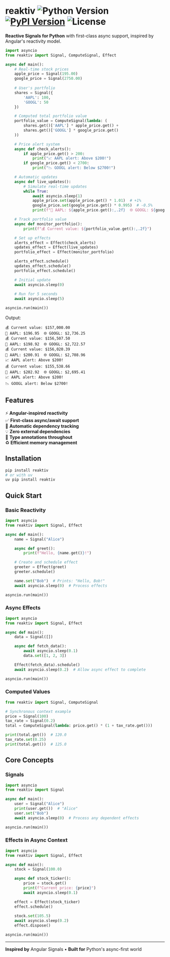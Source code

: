 # reaktiv ![Python Version](https://img.shields.io/badge/python-3.9%2B-blue) [![PyPI Version](https://img.shields.io/pypi/v/reaktiv.svg)](https://pypi.org/project/reaktiv/) ![License](https://img.shields.io/badge/license-MIT-green)

**Reactive Signals for Python** with first-class async support, inspired by Angular's reactivity model.

```python
import asyncio
from reaktiv import Signal, ComputeSignal, Effect

async def main():
    # Real-time stock prices
    apple_price = Signal(195.00)
    google_price = Signal(2750.00)
    
    # User's portfolio
    shares = Signal({
        'AAPL': 100,
        'GOOGL': 50
    })

    # Computed total portfolio value
    portfolio_value = ComputeSignal(lambda: (
        shares.get()['AAPL'] * apple_price.get() +
        shares.get()['GOOGL'] * google_price.get()
    ))

    # Price alert system
    async def check_alerts():
        if apple_price.get() > 200:
            print("📈 AAPL alert: Above $200!")
        if google_price.get() < 2700:
            print("📉 GOOGL alert: Below $2700!")

    # Automatic updates
    async def live_updates():
        # Simulate real-time updates
        while True:
            await asyncio.sleep(1)
            apple_price.set(apple_price.get() * 1.01)  # +1%
            google_price.set(google_price.get() * 0.995)  # -0.5%
            print(f"🍏 AAPL: ${apple_price.get():,.2f}  🌐 GOOGL: ${google_price.get():,.2f}")

    # Track portfolio value
    async def monitor_portfolio():
        print(f"💰 Current value: ${portfolio_value.get():,.2f}")

    # Set up effects
    alerts_effect = Effect(check_alerts)
    updates_effect = Effect(live_updates)
    portfolio_effect = Effect(monitor_portfolio)

    alerts_effect.schedule()
    updates_effect.schedule()
    portfolio_effect.schedule()

    # Initial update
    await asyncio.sleep(0)
    
    # Run for 5 seconds
    await asyncio.sleep(5)

asyncio.run(main())
```

Output:

```
💰 Current value: $157,000.00
🍏 AAPL: $196.95  🌐 GOOGL: $2,736.25
💰 Current value: $156,507.50
🍏 AAPL: $198.92  🌐 GOOGL: $2,722.57
💰 Current value: $156,020.39
🍏 AAPL: $200.91  🌐 GOOGL: $2,708.96
📈 AAPL alert: Above $200!
💰 Current value: $155,538.66
🍏 AAPL: $202.92  🌐 GOOGL: $2,695.41
📈 AAPL alert: Above $200!
📉 GOOGL alert: Below $2700!
```

## Features

⚡ **Angular-inspired reactivity**  
✅ **First-class async/await support**  
🧠 **Automatic dependency tracking**  
💡 **Zero external dependencies**  
🧩 **Type annotations throughout**  
♻️ **Efficient memory management**

## Installation

```bash
pip install reaktiv
# or with uv
uv pip install reaktiv
```

## Quick Start

### Basic Reactivity
```python
import asyncio
from reaktiv import Signal, Effect

async def main():
    name = Signal("Alice")

    async def greet():
        print(f"Hello, {name.get()}!")

    # Create and schedule effect
    greeter = Effect(greet)
    greeter.schedule()

    name.set("Bob")  # Prints: "Hello, Bob!"
    await asyncio.sleep(0)  # Process effects

asyncio.run(main())
```

### Async Effects
```python
import asyncio
from reaktiv import Signal, Effect

async def main():
    data = Signal([])

    async def fetch_data():
        await asyncio.sleep(0.1)
        data.set([1, 2, 3])

    Effect(fetch_data).schedule()
    await asyncio.sleep(0.2)  # Allow async effect to complete

asyncio.run(main())
```

### Computed Values
```python
from reaktiv import Signal, ComputeSignal

# Synchronous context example
price = Signal(100)
tax_rate = Signal(0.2)
total = ComputeSignal(lambda: price.get() * (1 + tax_rate.get()))

print(total.get())  # 120.0
tax_rate.set(0.25)
print(total.get())  # 125.0
```

## Core Concepts

### Signals
```python
import asyncio
from reaktiv import Signal

async def main():
    user = Signal("Alice")
    print(user.get())  # "Alice"
    user.set("Bob")
    await asyncio.sleep(0)  # Process any dependent effects

asyncio.run(main())
```

### Effects in Async Context
```python
import asyncio
from reaktiv import Signal, Effect

async def main():
    stock = Signal(100.0)

    async def stock_ticker():
        price = stock.get()
        print(f"Current price: {price}")
        await asyncio.sleep(0.1)

    effect = Effect(stock_ticker)
    effect.schedule()
    
    stock.set(105.5)
    await asyncio.sleep(0.2)
    effect.dispose()

asyncio.run(main())
```

---

**Inspired by** Angular Signals • **Built for** Python's async-first world